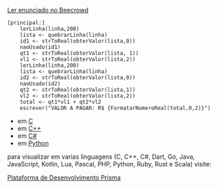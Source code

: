 [Ler enunciado no Beecrowd](https://www.beecrowd.com.br/judge/en/problems/view/1010)

``` 
[principal:]
    lerLinha(linha,200)
    lista <- quebrarLinha(linha)
    id1 <- strToReal(obterValor(lista,0))
    naoUsado(id1)
    qt1 <- strToReal(obterValor(lista, 1))
    vl1 <- strToReal(obterValor(lista,2))
    lerLinha(linha,200)
    lista <- quebrarLinha(linha)
    id2 <- strToReal(obterValor(lista,0))
    naoUsado(id2)
    qt2 <- strToReal(obterValor(lista,1))
    vl2 <- strToReal(obterValor(lista,2))
    total <- qt1*vl1 + qt2*vl2
    escrever("VALOR A PAGAR: R$ {FormatarNumeroReal(total,0,2)}")
```

- em [C](https://www.prisma.dev.br/tela-demo-transpilado.html?idDemo=10&idTarget=1)
- em [C++](https://www.prisma.dev.br/tela-demo-transpilado.html?idDemo=10&idTarget=2)
- em [C#](https://www.prisma.dev.br/tela-demo-transpilado.html?idDemo=10&idTarget=3)
- em [Python](https://www.prisma.dev.br/tela-demo-transpilado.html?idDemo=10&idTarget=12)

para visualizar em varias linguagens (C, C++, C#, Dart, Go, Java, JavaScript, Kotlin, Lua, Pascal, PHP, Python, Ruby, Rust e Scala) visite:

[Plataforma de Desenvolvimento Prisma](https://www.prisma.dev.br/tela-demo.html?idDemo=10)
